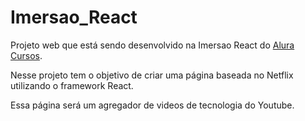 # Imersao_React

Projeto web que está sendo desenvolvido na Imersao React do 
[Alura Cursos](https://www.alura.com.br/imersao-react "Alura Cursos"). 

Nesse projeto tem o objetivo de criar uma página baseada no Netflix utilizando o framework React. 

Essa página será um agregador de videos de tecnologia do Youtube.